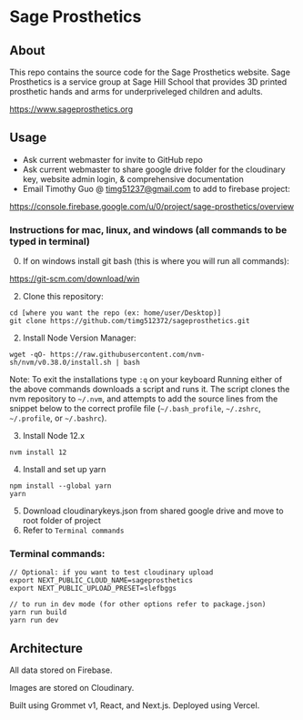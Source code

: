 # Sage Prosthetics

## About

This repo contains the source code for the Sage Prosthetics website. Sage Prosthetics is a service group at Sage Hill School that provides 3D printed prosthetic hands and arms for underpriveleged children and adults.

https://www.sageprosthetics.org

## Usage
* Ask current webmaster for invite to GitHub repo
* Ask current webmaster to share google drive folder for the cloudinary key, website admin login, & comprehensive documentation
* Email Timothy Guo @ timg51237@gmail.com to add to firebase project:

https://console.firebase.google.com/u/0/project/sage-prosthetics/overview

### Instructions for mac, linux, and windows (all commands to be typed in terminal)
0. If on windows install git bash (this is where you will run all commands):

https://git-scm.com/download/win 

2. Clone this repository:
```
cd [where you want the repo (ex: home/user/Desktop)]
git clone https://github.com/timg512372/sageprosthetics.git
```
2. Install Node Version Manager:
```
wget -qO- https://raw.githubusercontent.com/nvm-sh/nvm/v0.38.0/install.sh | bash
```
Note: To exit the installations type `:q` on your keyboard 
Running either of the above commands downloads a script and runs it. The script clones the nvm repository to `~/.nvm`, and attempts to add the source lines from the snippet below to the correct profile file (`~/.bash_profile`, `~/.zshrc`, `~/.profile`, or `~/.bashrc`).

3. Install Node 12.x
```
nvm install 12
```
4. Install and set up yarn
```
npm install --global yarn
yarn
```
5. Download cloudinarykeys.json from shared google drive and move to root folder of project
6. Refer to `Terminal commands`

### Terminal commands:
```
// Optional: if you want to test cloudinary upload
export NEXT_PUBLIC_CLOUD_NAME=sageprosthetics
export NEXT_PUBLIC_UPLOAD_PRESET=slefbggs

// to run in dev mode (for other options refer to package.json)
yarn run build
yarn run dev
```

## Architecture

All data stored on Firebase. 

Images are stored on Cloudinary.

Built using Grommet v1, React, and Next.js. Deployed using Vercel.

